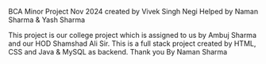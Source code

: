 BCA Minor Project Nov 2024
created by Vivek Singh Negi
Helped by Naman Sharma & Yash Sharma

This project is our college project which is assigned to us by Ambuj Sharma and our HOD Shamshad Ali Sir.
This is a full stack project created by HTML, CSS and Java & MySQL as backend.
Thank you
By Naman Sharma
